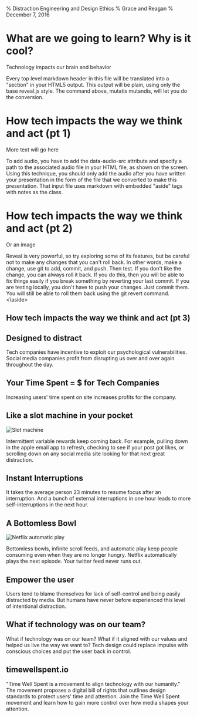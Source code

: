 % Distraction Engineering and Design Ethics
% Grace and Reagan
% December 7, 2016

# What are we going to learn? Why is it cool?

Technology impacts our brain and behavior

<aside class="notes">
Every top level markdown header in this file will be translated into a "section" in your HTML5 output. This output will be plain, using only the base reveal.js style. The command above, mutatis mutandis, will let you do the conversion.
</aside>

# How tech impacts the way we think and act (pt 1)

More text will go here

<aside class="notes">
To add audio, you have to add the data-audio-src attribute and specify a path to the associated audio file in your HTML file, as shown on the screen. Using this technique, you should only add the audio after you have written your presentation in the form of the file that we converted to make this presentation. That input file uses markdown with embedded "aside" tags with notes as the class. 
</aside>

# How tech impacts the way we think and act (pt 2)

Or an image

<aside class="notes">
Reveal is very powerful, so try exploring some of its features, but be careful not to make any changes that you can't roll back. In other words, make a change, use git to add, commit, and push. Then test. If you don't like the change, you can always roll it back. If you do this, then you will be able to fix things easily if you break something by reverting your last commit. If you are testing locally, you don't have to push your changes. Just commit them. You will still be able to roll them back using the git revert command.
<\aside>

# How tech impacts the way we think and act (pt 3)

<aside class="notes">

</aside>


# Designed to distract

<aside class="notes">
Tech companies have incentive to exploit our psychological vulnerabilities. Social media companies
profit from disrupting us over and over again throughout the day. 
</aside>


# Your Time Spent = $ for Tech Companies

<aside class="notes">
Increasing users' time spent on site increases profits for the company. 
</aside>


# Like a slot machine in your pocket

![Slot machine](http://www.casinonewsdaily.com/wp-content/uploads/guides/illustrations/slots/types/multipliers.jpg)

<aside class="notes">
Intermittent variable rewards keep coming back. For example, pulling down in the apple email 
app to refresh, checking to see if your post got likes, or scrolling down on any social media
site looking for that next great distraction. 
</aside>


# Instant Interruptions

<aside class="notes">
It takes the average person 23 minutes to resume focus after an interruption. And 
a bunch of external interruptions in one hour leads to more self-interruptions in the next
hour. 
</aside>

# A Bottomless Bowl

![Netflix automatic play](http://media.idownloadblog.com/wp-content/uploads/2016/05/Netflix-Post-Play-screenshot-001.jpg)

<aside class="notes">
Bottomless bowls, infinite scroll feeds, and automatic play keep people consuming even
when they are no longer hungry. Netflix automatically plays the next episode. Your twitter feed
never runs out.
</aside>

# Empower the user

<aside class="notes">
Users tend to blame themselves for lack of self-control and being easily distracted by media.
But humans have never before experienced this level of intentional distraction. 
</aside>


# What if technology was on our team?

<aside class="notes">
What if technology was on our team? What if it aligned with our values and helped us live
the way we want to? Tech design could replace impulse with conscious choices and put the 
user back in control. 
</aside>


# timewellspent.io

<aside class="notes">
"Time Well Spent is a movement to align technology with our humanity." The movement proposes
a digital bill of rights that outlines design standards to protect users' time and attention.
Join the Time Well Spent movement and learn how to gain more control over how media
shapes your attention.
</aside>




